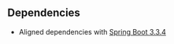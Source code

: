 ## Dependencies

* Aligned dependencies with [Spring Boot 3.3.4](https://github.com/spring-projects/spring-boot/releases/tag/v3.3.4)

